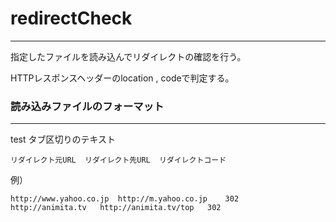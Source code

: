 # redirectCheck
----------------------------------
指定したファイルを読み込んでリダイレクトの確認を行う。

HTTPレスポンスヘッダーのlocation , codeで判定する。

### 読み込みファイルのフォーマット
----------------------------------
test
タブ区切りのテキスト

	リダイレクト元URL	リダイレクト先URL	リダイレクトコード

例）
	
	http://www.yahoo.co.jp	http://m.yahoo.co.jp	302
	http://animita.tv	http://animita.tv/top	302
